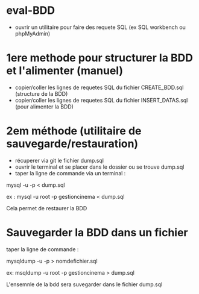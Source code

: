# eval-BDD

- ouvrir un utilitaire pour faire des requete SQL (ex SQL workbench ou phpMyAdmin)

# 1ere methode pour structurer la BDD et l'alimenter (manuel)

- copier/coller les lignes de requetes SQL du fichier CREATE_BDD.sql (structure de la BDD)
- copier/coller les lignes de requetes SQL du fichier INSERT_DATAS.sql (pour alimenter la BDD)

# 2em méthode (utilitaire de sauvegarde/restauration)

- récuperer via git le fichier dump.sql
- ouvrir le terminal et se placer dans le dossier ou se trouve dump.sql
- taper la ligne de commande via un terminal : 

mysql -u <identifiant> -p <nom de la table> < dump.sql

ex : mysql -u root -p gestioncinema < dump.sql

Cela permet de restaurer la BDD

# Sauvegarder la BDD dans un fichier

taper la ligne de commande :

mysqldump -u <identifiant> -p <nom bdd> > nomdefichier.sql

ex: msqldump -u root -p gestioncinema > dump.sql

L'ensemnle de la bdd sera suvegarder dans le fichier dump.sql


